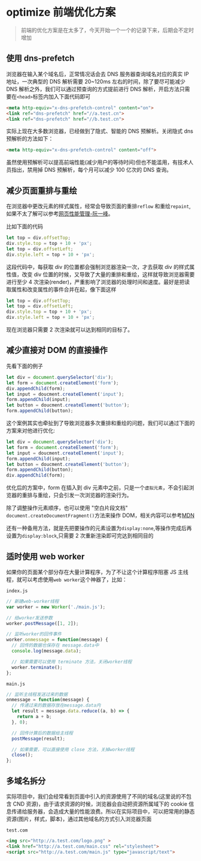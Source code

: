 # optimize 前端优化方案

> 前端的优化方案是在太多了，今天开始一个一个的记录下来，后期会不定时增加

## 使用 dns-prefetch

浏览器在输入某个域名后，正常情况话会去 DNS 服务器查询域名对应的真实 IP 地址，一次典型的 DNS 解析需要 20~120ms 左右的时间，除了要尽可能减少 DNS 解析之外，我们可以通过预查询的方式提前进行 DNS 解析，开启方法只需要在`<head>`标签内加入下面代码即可

```html
<meta http-equiv="x-dns-prefetch-control" content="on">
<link ref="dns-prefetch" href="//a.test.cn">
<link ref="dns-prefetch" href="//b.test.cn">
```

实际上现在大多数浏览器，已经做到了隐式、智能的 DNS 预解析。关闭隐式 dns 预解析的方法如下：

```html
<meta http-equiv="x-dns-prefetch-control" content="off">
```

虽然使用预解析可以提高前端性能(减少用户的等待时间)但也不能滥用，有技术人员指出，禁用掉 DNS 预解析，每个月可以减少 100 亿次的 DNS 查询。

## 减少页面重排与重绘

在浏览器中更改元素的样式属性，经常会导致页面的重排`reflow` 和重绘`repaint`,如果不太了解可以参考[网页性能管理-阮一峰](http://www.ruanyifeng.com/blog/2015/09/web-page-performance-in-depth.html)。

比如下面的代码

```js
let top = div.offsetTop;
div.style.top = top + 10 + 'px';
let top = div.offsetLeft;
div.style.left = top + 10 + 'px';
```

这段代码中，每获取 div 的位置都会强制浏览器渲染一次，才去获取 div 的样式属性值，改变 div 位置的时候，又导致了大量的重排和重绘，这样就导致浏览器需要进行至少 4 次渲染(render)，严重影响了浏览器的处理时间和速度。最好是把读取属性和改变属性的事件合并在起，像下面这样

```js
let top = div.offsetTop;
let top = div.offsetLeft;
div.style.top = top + 10 + 'px';
div.style.left = top + 10 + 'px';
```

现在浏览器只需要 2 次渲染就可以达到相同的目标了。

## 减少直接对 DOM 的直接操作

先看下面的例子

```js
let div = document.querySelector('div');
let form = document.createElement('form');
div.appendChild(form);
let input = doucment.createElement('input');
form.appendChild(input);
let button = doucment.createElement('button');
form.appendChild(button);
```

这个案例其实也牵扯到了导致浏览器多次重排和重绘的问题，我们可以通过下面的方案来对他进行优化:

```js
let div = document.querySelector('div');
let form = document.createElement('form');
let input = doucment.createElement('input');
form.appendChild(input);
let button = doucment.createElement('button');
form.appendChild(button);
div.appendChild(form);
```

优化后的方案中，form 在插入到 div 元素中之前，只是一个`虚拟元素`，不会引起浏览器的重排与重绘，只会引发一次浏览器的渲染行为。

除了调整操作元素顺序，也可以使用 "空白片段文档" `document.createDocumentFragment()`方法来操作 DOM，相关内容可以参考[MDN](https://developer.mozilla.org/zh-CN/docs/Web/API/Document/createDocumentFragment)

还有一种备用方法，就是先把要操作的元素设置为`display:none`,等操作完成后再设置为`display:block`,只需要 2 次重新渲染即可完达到相同目的

## 适时使用 web worker

如果你的页面某个部分存在大量计算程序，为了不让这个计算程序阻塞 JS 主线程，就可以考虑使用`web worker`这个神器了，比如：

`index.js`

```js
// 新建web-worker线程
var worker = new Worker('./main.js');

// 给worker发送参数
worker.postMessage([1, 2]);

// 监听worker的回传事件
worker.onmessage = function(message) {
  // 回传的数据也保存在 message.data中
  console.log(message.data);

  // 如果需要可以使用 terminate 方法，关闭worker线程
  worker.terminate();
};
```

`main.js`

```js
// 监听主线程发送过来的数据
onmessage = function(message) {
  // 传递过来的数据存放在message.data内
  let result = message.data.reduce((a, b) => {
    return a + b;
  }, 0);

  // 回传计算后的数据给主线程
  postMessage(result);

  // 如果需要，可以直接使用 close 方法，关掉worker线程
  close();
};
```

## 多域名拆分

实际项目中，我们会经常看到页面中引入的资源使用了不同的域名(这里说的不包含 CND 资源)，由于请求资源的时候，浏览器会自动把资源所属域下的 cookie 信息传递给服务器，会造成大量的性能浪费。所以在实际项目中，可以把常用的静态资源(图片，样式，脚本)，通过其他域名的方式引入浏览器页面

`test.com`

```html
<img src="http://a.test.com/logo.png" >
<link href="http://a.test.com/main.css" rel="stylesheet">
<script src="http://a.test.com/main.js" type="javascript/text">
```
